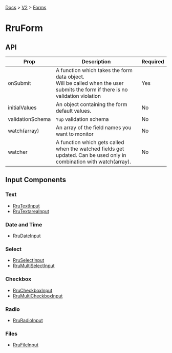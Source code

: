 [Docs](/) > [V2](/docs/v2/get-started) > [Forms](/docs/v2/components/RruForm)

# RruForm

## API

| Prop             | Description                                                                                                                       | Required |
| ---------------- | --------------------------------------------------------------------------------------------------------------------------------- | -------- |
| onSubmit         | A function which takes the form data object.<br>Will be called when the user submits the form if there is no validation violation | Yes      |
| initialValues    | An object containing the form default values.                                                                                     | No       |
| validationSchema | `Yup` validation schema                                                                                                           | No       |
| watch(array)     | An array of the field names you want to monitor                                                                                   | No       |
| watcher          | A function which gets called when the watched fields get updated. Can be used only in combination with watch(array).              | No       |

## Input Components

### Text

- [RruTextInput](/docs/v2/components/RruTextInput)
- [RruTextareaInput](/docs/v2/components/RruTextareaInput)

### Date and Time

- [RruDateInput](/docs/v2/components/RruDateInput)

### Select

- [RruSelectInput](/docs/v2/components/RruSelectInput)
- [RruMultiSelectInput](/docs/v2/components/RruMultiSelectInput)

### Checkbox

- [RruCheckboxInput](/docs/v2/components/RruCheckboxInput)
- [RruMultiCheckboxInput](/docs/v2/components/RruMultiCheckboxInput)

### Radio

- [RruRadioInput](/docs/v2/components/RruRadioInput)

### Files

- [RruFileInput](/docs/v2/components/RruFileInput)
